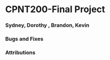 # CPNT200-Final Project 

### Sydney, Dorothy , Brandon, Kevin

### Bugs and Fixes

### Attributions
